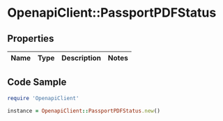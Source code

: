 # OpenapiClient::PassportPDFStatus

## Properties

Name | Type | Description | Notes
------------ | ------------- | ------------- | -------------

## Code Sample

```ruby
require 'OpenapiClient'

instance = OpenapiClient::PassportPDFStatus.new()
```


